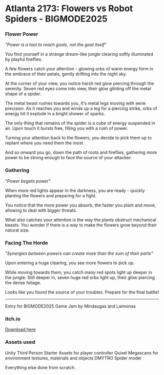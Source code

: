 # Atlanta 2173: Flowers vs Robot Spiders - BIGMODE2025

### Flower Power
_"Power is a tool to reach goals, not the goal itself"_

You find yourself in a strange dream-like jungle clearing softly illuminated by playful fireflies.

A few flowers catch your attention - glowing orbs of warm energy form in the embrace of their petals, gently drifting into the night sky.

At the corner of your view, you notice harsh red glow piercing through the serenity. Seven red eyes come into view, their glow glinting off the metal shape of a spider.

The metal beast rushes towards you, it's metal legs moving with eerie precision. As it reaches you and winds up a leg for a piercing strike, orbs of energy hit it explode in a bright shower of sparks.

The only thing that remains of the spider is a cube of energy suspended in air. Upon touch it bursts free, filling you with a rush of power.

Turning your attention back to the flowers, you decide to pick them up to replant where you need them the most.

And so onward you go, down the path of roots and fireflies, gathering more power to be strong enough to face the source of your attacker.

### Gathering
_"Power begets power"_

When more red lights appear in the darkness, you are ready - quickly planting the flowers and preparing for a fight.

You notice that the more power you absorb, the faster you plant and move, allowing to deal with bigger threats.

What also catches your attention is the way the plants obstruct mechanical beasts. You wonder if there is a way to make the flowers grow beyond their natural size.

### Facing The Horde
_"Synergies between powers can create more than the sum of their parts"_

Upon entering a huge clearing, you see more flowers to pick up.

While moving towards them, you catch many red spots light up deeper in the jungle. Still deeper in, seven huge red orbs light up, their glow piercing the dense foliage.

Looks like you found the source of your troubles. Prepare for the final battle!


---
Entry for BIGMODE2025 Game Jam by Mindaugas and Laimonas

### itch.io
[Download here](https://nonumbersgames.itch.io/atlanta-2173-flowers-vs-robot-spiders)

### Assets used
Unity Third Person Starter Assets for player controller
Quixel Megascans for environment textures, materials and objects
DMYTRO Spider model

Everything else done from scratch.

